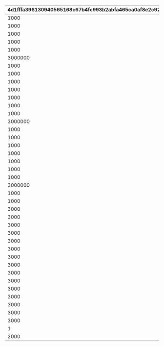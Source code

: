 |4d1fffa396130940565168c67b4fc993b2abfa465ca0af8e2c9227ebfb6a3c2d|11abc13de9ed721a4963d7c274d20d59f729c8d2ba9ea3d8efeb21805a69214d|96f580ae5419a7ad40db45944daba7e5f60fff94567d93a2dd821468e46b5d4b|07e2bd5cc42293c537e8bb54e2ee3c9412a4c3aab0cf5429dbffed78b4661bbb|c683c7bbf70f30402bc4c15b5e326fa63dffd9c3d7281b6f2afccf87c31a5bd2|
| --- | --- | --- | --- | --- |
|1000|32000101|320001011|2|25011|
|1000|32000101|320001012|2|25012|
|1000|32000102|320001021|2|25013|
|1000|32000102|320001022|2|25014|
|1000|32000103|320001031|8|91002|
|3000000|32000103|320001032|12|94002|
|1000|32000103|320001033|2|25015|
|1000|32000103|320001034|2|25021|
|1000|32000104|320001041|2|25013|
|1000|32000104|320001042|2|25014|
|1000|32000105|320001051|2|25012|
|1000|32000105|320001052|2|25015|
|1000|32000106|320001061|8|91002|
|3000000|32000106|320001062|12|94002|
|1000|32000106|320001063|2|25011|
|1000|32000106|320001064|2|25021|
|1000|32000107|320001071|2|25014|
|1000|32000107|320001072|2|25015|
|1000|32000108|320001081|2|25011|
|1000|32000108|320001082|2|25013|
|1000|32000109|320001091|8|91002|
|3000000|32000109|320001092|12|94002|
|1000|32000109|320001093|2|25012|
|1000|32000109|320001094|2|25021|
|3000|32000110|320001101|2|25011|
|3000|32000110|320001102|2|25012|
|3000|32000110|320001103|2|25013|
|3000|32000110|320001104|2|25014|
|3000|32000110|320001105|2|25015|
|3000|32000111|320001111|2|25011|
|3000|32000111|320001112|2|25012|
|3000|32000111|320001113|2|25013|
|3000|32000111|320001114|2|25014|
|3000|32000111|320001115|2|25015|
|3000|32000112|320001121|2|25011|
|3000|32000112|320001122|2|25012|
|3000|32000112|320001123|2|25013|
|3000|32000112|320001124|2|25014|
|3000|32000112|320001125|2|25015|
|1|32000113|320001131|2|21953|
|2000|32000113|320001132|2|25021|
